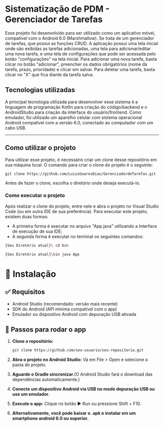 # Sistematização de PDM - Gerenciador de Tarefas

Esse projeto foi desenvolvido para ser utilizado como um aplicativo móvel, compatível com o Android 6.0 (Marshmallow). Se trata de um gerenciador de tarefas, que possui as funções CRUD. A aplicação possui uma tela inicial onde são exibidas as tarefas adicionadas, uma tela para adicionar/editar uma nova tarefa, e uma tela de configurações que pode ser acessada pelo botão "configurações" na tela inicial. 
Para adicionar uma nova tarefa, basta clicar no botão "adicionar", preencher os dados obrigatórios (nome da tarefa, prazo, prioridade) e clicar em salvar.
Para deletar uma tarefa, basta clicar no "X" que fica diante da tarefa salva.

## Tecnologias utilizadas

A principal tecnologia utilizada para desenvolver esse sistema é a linguagem de programação Kotlin para criação do código/backend e o AndroidStudio para criação da interface do usuário/frontend. Como emulador, foi utilizado um aparelho celular com sistema operacional Android compatível com a versão 6.0, conectado ao computador com um cabo USB.

------------------------------------------------------------------

## Como utilizar o projeto

Para utilizar esse projeto, é necessário criar um clone desse repositório em sua máquina local. O comando para criar o clone do projeto é o seguinte:

```bash[
git clone https://github.com/LuizaSoaresDias/GerenciadordeTarefas.git
```

Antes de fazer o clone, escolha o diretório onde deseja executá-lo.

### Como executar o projeto

Após realizar o clone do projeto, entre nele e abra o projeto no Visual Studio Code (ou em outra IDE de sua preferência). Para executar este projeto, existem duas formas:

 * A primeira forma é executar no arquivo "App.java" utilizando a Interface de execução de sua IDE;
 * A segunda forma é executar no terminal os seguintes comandos:

```bash
{Seu Diretório atual}\ cd bin
```

```bash
{Seu Diretório atual}\bin java App
```

# 📲 Instalação

## ✅ Requisitos

- Android Studio (recomendado: versão mais recente)
- SDK do Android (API mínima compatível com o app)
- Emulador ou dispositivo Android com depuração USB ativada

## 🚀 Passos para rodar o app

1. **Clone o repositório:**

   ```bash
   git clone https://github.com/seu-usuario/seu-repositorio.git

2.  **Abra o projeto no Android Studio:** Vá em File > Open e selecione a pasta do projeto.

3.  **Aguarde o Gradle sincronizar.**(O Android Studio fará o download das dependências automaticamente.)

4.  **Conecte um dispositivo Android via USB no modo depuração USB ou use um emulador**.

5.  **Execute o app:** Clique no botão ▶️ Run ou pressione Shift + F10.

6.  **Alternativamente, você pode baixar o .apk e instalar em um smartphone android 6.0 ou superior.**
